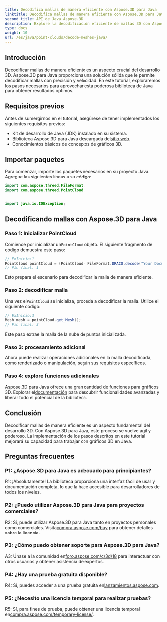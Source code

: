 ```yaml
---
title: Decodifica mallas de manera eficiente con Aspose.3D para Java
linktitle: Decodifica mallas de manera eficiente con Aspose.3D para Java
second_title: API de Java Aspose.3D
description: Explore la decodificación eficiente de mallas 3D con Aspose.3D para Java. Tutorial paso a paso para desarrolladores.
type: docs
weight: 10
url: /es/java/point-clouds/decode-meshes-java/
---
```

## Introducción

Decodificar mallas de manera eficiente es un aspecto crucial del desarrollo 3D. Aspose.3D para Java proporciona una solución sólida que le permite decodificar mallas con precisión y velocidad. En este tutorial, exploraremos los pasos necesarios para aprovechar esta poderosa biblioteca de Java para obtener resultados óptimos.

## Requisitos previos

Antes de sumergirnos en el tutorial, asegúrese de tener implementados los siguientes requisitos previos:

- Kit de desarrollo de Java (JDK) instalado en su sistema.
-  Biblioteca Aspose.3D para Java descargada del[sitio web](https://releases.aspose.com/3d/java/).
- Conocimientos básicos de conceptos de gráficos 3D.

## Importar paquetes

Para comenzar, importe los paquetes necesarios en su proyecto Java. Agregue las siguientes líneas a su código:

```java
import com.aspose.threed.FileFormat;
import com.aspose.threed.PointCloud;


import java.io.IOException;
```

## Decodificando mallas con Aspose.3D para Java

### Paso 1: Inicializar PointCloud

 Comience por inicializar un`PointCloud` objeto. El siguiente fragmento de código demuestra este paso:

```java
// ExInicio:1
PointCloud pointCloud = (PointCloud) FileFormat.DRACO.decode("Your Document Directory" + "point_cloud_no_qp.drc");
// Fin final: 1
```

Esto prepara el escenario para decodificar la malla de manera eficiente.

### Paso 2: decodificar malla

 Una vez el`PointCloud` se inicializa, proceda a decodificar la malla. Utilice el siguiente código:

```java
// ExInicio:3
Mesh mesh = pointCloud.get_Mesh();
// Fin final: 3
```

Este paso extrae la malla de la nube de puntos inicializada.

### Paso 3: procesamiento adicional

Ahora puede realizar operaciones adicionales en la malla decodificada, como renderizado o manipulación, según sus requisitos específicos.

### Paso 4: explore funciones adicionales

 Aspose.3D para Java ofrece una gran cantidad de funciones para gráficos 3D. Explorar el[documentación](https://reference.aspose.com/3d/java/) para descubrir funcionalidades avanzadas y liberar todo el potencial de la biblioteca.

## Conclusión

Decodificar mallas de manera eficiente es un aspecto fundamental del desarrollo 3D. Con Aspose.3D para Java, este proceso se vuelve ágil y poderoso. La implementación de los pasos descritos en este tutorial mejorará su capacidad para trabajar con gráficos 3D en Java.

## Preguntas frecuentes

### P1: ¿Aspose.3D para Java es adecuado para principiantes?

R1: ¡Absolutamente! La biblioteca proporciona una interfaz fácil de usar y documentación completa, lo que la hace accesible para desarrolladores de todos los niveles.

### P2: ¿Puedo utilizar Aspose.3D para Java para proyectos comerciales?

 R2: Sí, puede utilizar Aspose.3D para Java tanto en proyectos personales como comerciales. Visita[compra.aspose.com/buy](https://purchase.aspose.com/buy) para obtener detalles sobre la licencia.

### P3: ¿Cómo puedo obtener soporte para Aspose.3D para Java?

A3: Únase a la comunidad en[foro.aspose.com/c/3d/18](https://forum.aspose.com/c/3d/18) para interactuar con otros usuarios y obtener asistencia de expertos.

### P4: ¿Hay una prueba gratuita disponible?

 R4: Sí, puedes acceder a una prueba gratuita en[lanzamientos.aspose.com](https://releases.aspose.com/).

### P5: ¿Necesito una licencia temporal para realizar pruebas?

 R5: Sí, para fines de prueba, puede obtener una licencia temporal en[compra.aspose.com/temporary-license/](https://purchase.aspose.com/temporary-license/).
